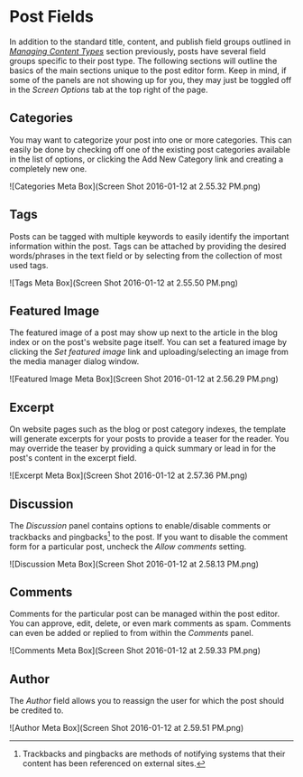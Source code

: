# Post Fields

In addition to the standard title, content, and publish field groups outlined in [*Managing Content Types*](managing_content_types.md) section previously, posts have several field groups specific to their post type. The following sections will outline the basics of the main sections unique to the post editor form. Keep in mind, if some of the panels are not showing up for you, they may just be toggled off in the *Screen Options* tab at the top right of the page.

## Categories

You may want to categorize your post into one or more categories. This can easily be done by checking off one of the existing post categories available in the list of options, or clicking the Add New Category link and creating a completely new one.

![Categories Meta Box](Screen Shot 2016-01-12 at 2.55.32 PM.png)

## Tags

Posts can be tagged with multiple keywords to easily identify the important information within the post. Tags can be attached by providing the desired words/phrases in the text field or by selecting from the collection of most used tags.

![Tags Meta Box](Screen Shot 2016-01-12 at 2.55.50 PM.png)

## Featured Image

The featured image of a post may show up next to the article in the blog index or on the post's website page itself. You can set a featured image by clicking the *Set featured image* link and uploading/selecting an image from the media manager dialog window.

![Featured Image Meta Box](Screen Shot 2016-01-12 at 2.56.29 PM.png)

## Excerpt

On website pages such as the blog or post category indexes, the template will generate excerpts for your posts to provide a teaser for the reader. You may override the teaser by providing a quick summary or lead in for the post's content in the excerpt field.

![Excerpt Meta Box](Screen Shot 2016-01-12 at 2.57.36 PM.png)

## Discussion

The *Discussion* panel contains options to enable/disable comments or trackbacks and pingbacks[^1] to the post. If you want to disable the comment form for a particular post, uncheck the *Allow comments* setting.

![Discussion Meta Box](Screen Shot 2016-01-12 at 2.58.13 PM.png)

## Comments

Comments for the particular post can be managed within the post editor. You can approve, edit, delete, or even mark comments as spam. Comments can even be added or replied to from within the *Comments* panel.

![Comments Meta Box](Screen Shot 2016-01-12 at 2.59.33 PM.png)

## Author

The *Author* field allows you to reassign the user for which the post should be credited to.

![Author Meta Box](Screen Shot 2016-01-12 at 2.59.51 PM.png)



[^1]: Trackbacks and pingbacks are methods of notifying systems that their content has been referenced on external sites.